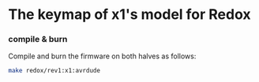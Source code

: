 # The keymap of x1's model for Redox

### compile & burn

Compile and burn the firmware on both halves as follows:

```sh
make redox/rev1:x1:avrdude
```
